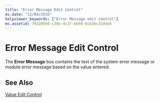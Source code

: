 ```yaml
---
title: "Error Message Edit Control"
ms.date: "11/04/2016"
helpviewer_keywords: ["Error Message edit control"]
ms.assetid: 79320694-c30e-4c37-bb94-6cb36c32d4e6
---
```

# Error Message Edit Control

The **Error Message** box contains the text of the system error message or module error message based on the value entered.

## See Also

[Value Edit Control](value-edit-control.md)